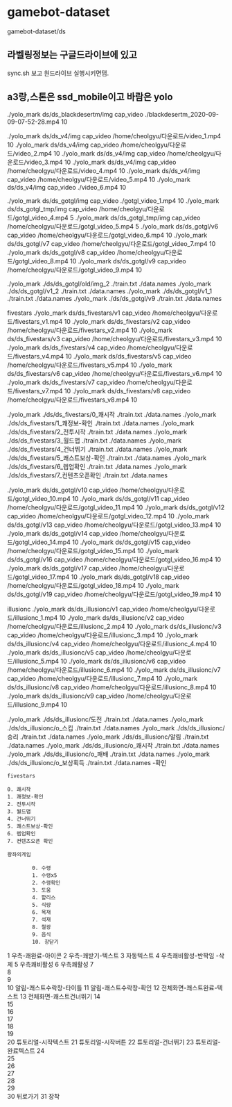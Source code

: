 # gamebot-dataset

gamebot-dataset/ds

## 라벨링정보는 구글드라이브에 있고
sync.sh 보고 원드라이브 실행시키면댐.

## a3랑,스톤은 ssd_mobile이고 바람은 yolo 

./yolo_mark ds/ds_blackdesertm/img cap_video ./blackdesertm_2020-09-09-07-52-28.mp4 10

./yolo_mark ds/ds_v4/img cap_video /home/cheolgyu/다운로드/video_1.mp4 10
./yolo_mark ds/ds_v4/img cap_video /home/cheolgyu/다운로드/video_2.mp4 10
./yolo_mark ds/ds_v4/img cap_video /home/cheolgyu/다운로드/video_3.mp4 10
./yolo_mark ds/ds_v4/img cap_video /home/cheolgyu/다운로드/video_4.mp4 10
./yolo_mark ds/ds_v4/img cap_video /home/cheolgyu/다운로드/video_5.mp4 10
./yolo_mark ds/ds_v4/img cap_video ./video_6.mp4 10


./yolo_mark ds/ds_gotgl/img cap_video ./gotgl_video_1.mp4 10
./yolo_mark ds/ds_gotgl_tmp/img cap_video /home/cheolgyu/다운로드/gotgl_video_4.mp4  5
./yolo_mark ds/ds_gotgl_tmp/img cap_video /home/cheolgyu/다운로드/gotgl_video_5.mp4  5
./yolo_mark ds/ds_gotgl/v6 cap_video /home/cheolgyu/다운로드/gotgl_video_6.mp4 10
./yolo_mark ds/ds_gotgl/v7 cap_video /home/cheolgyu/다운로드/gotgl_video_7.mp4 10
./yolo_mark ds/ds_gotgl/v8 cap_video /home/cheolgyu/다운로드/gotgl_video_8.mp4 10
./yolo_mark ds/ds_gotgl/v9 cap_video /home/cheolgyu/다운로드/gotgl_video_9.mp4 10

./yolo_mark ./ds/ds_gotgl/old/img_2 ./train.txt ./data.names
./yolo_mark ./ds/ds_gotgl/v1_2 ./train.txt ./data.names
./yolo_mark ./ds/ds_gotgl/v1_1 ./train.txt ./data.names
./yolo_mark ./ds/ds_gotgl/v9 ./train.txt ./data.names

fivestars
./yolo_mark ds/ds_fivestars/v1 cap_video /home/cheolgyu/다운로드/fivestars_v1.mp4 10
./yolo_mark ds/ds_fivestars/v2 cap_video /home/cheolgyu/다운로드/fivestars_v2.mp4 10
./yolo_mark ds/ds_fivestars/v3 cap_video /home/cheolgyu/다운로드/fivestars_v3.mp4 10
./yolo_mark ds/ds_fivestars/v4 cap_video /home/cheolgyu/다운로드/fivestars_v4.mp4 10
./yolo_mark ds/ds_fivestars/v5 cap_video /home/cheolgyu/다운로드/fivestars_v5.mp4 10
./yolo_mark ds/ds_fivestars/v6 cap_video /home/cheolgyu/다운로드/fivestars_v6.mp4 10
./yolo_mark ds/ds_fivestars/v7 cap_video /home/cheolgyu/다운로드/fivestars_v7.mp4 10
./yolo_mark ds/ds_fivestars/v8 cap_video /home/cheolgyu/다운로드/fivestars_v8.mp4 10

./yolo_mark ./ds/ds_fivestars/0_쾌시작 ./train.txt ./data.names
./yolo_mark ./ds/ds_fivestars/1_쾌정보-확인 ./train.txt ./data.names
./yolo_mark ./ds/ds_fivestars/2_전투시작 ./train.txt ./data.names
./yolo_mark ./ds/ds_fivestars/3_월드맵 ./train.txt ./data.names
./yolo_mark ./ds/ds_fivestars/4_건너뛰기 ./train.txt ./data.names
./yolo_mark ./ds/ds_fivestars/5_쾌스트보상-확인 ./train.txt ./data.names
./yolo_mark ./ds/ds_fivestars/6_렙업확인 ./train.txt ./data.names
./yolo_mark ./ds/ds_fivestars/7_컨텐츠오픈확인 ./train.txt ./data.names

./yolo_mark ds/ds_gotgl/v10 cap_video /home/cheolgyu/다운로드/gotgl_video_10.mp4 10
./yolo_mark ds/ds_gotgl/v11 cap_video /home/cheolgyu/다운로드/gotgl_video_11.mp4 10
./yolo_mark ds/ds_gotgl/v12 cap_video /home/cheolgyu/다운로드/gotgl_video_12.mp4 10
./yolo_mark ds/ds_gotgl/v13 cap_video /home/cheolgyu/다운로드/gotgl_video_13.mp4 10
./yolo_mark ds/ds_gotgl/v14 cap_video /home/cheolgyu/다운로드/gotgl_video_14.mp4 10
./yolo_mark ds/ds_gotgl/v15 cap_video /home/cheolgyu/다운로드/gotgl_video_15.mp4 10
./yolo_mark ds/ds_gotgl/v16 cap_video /home/cheolgyu/다운로드/gotgl_video_16.mp4 10
./yolo_mark ds/ds_gotgl/v17 cap_video /home/cheolgyu/다운로드/gotgl_video_17.mp4 10
./yolo_mark ds/ds_gotgl/v18 cap_video /home/cheolgyu/다운로드/gotgl_video_18.mp4 10
./yolo_mark ds/ds_gotgl/v19 cap_video /home/cheolgyu/다운로드/gotgl_video_19.mp4 10

illusionc
./yolo_mark ds/ds_illusionc/v1 cap_video /home/cheolgyu/다운로드/illusionc_1.mp4 10
./yolo_mark ds/ds_illusionc/v2 cap_video /home/cheolgyu/다운로드/illusionc_2.mp4 10
./yolo_mark ds/ds_illusionc/v3 cap_video /home/cheolgyu/다운로드/illusionc_3.mp4 10
./yolo_mark ds/ds_illusionc/v4 cap_video /home/cheolgyu/다운로드/illusionc_4.mp4 10
./yolo_mark ds/ds_illusionc/v5 cap_video /home/cheolgyu/다운로드/illusionc_5.mp4 10
./yolo_mark ds/ds_illusionc/v6 cap_video /home/cheolgyu/다운로드/illusionc_6.mp4 10
./yolo_mark ds/ds_illusionc/v7 cap_video /home/cheolgyu/다운로드/illusionc_7.mp4 10
./yolo_mark ds/ds_illusionc/v8 cap_video /home/cheolgyu/다운로드/illusionc_8.mp4 10
./yolo_mark ds/ds_illusionc/v9 cap_video /home/cheolgyu/다운로드/illusionc_9.mp4 10

./yolo_mark ./ds/ds_illusionc/도전 ./train.txt ./data.names
./yolo_mark ./ds/ds_illusionc/o_스킵 ./train.txt ./data.names
./yolo_mark ./ds/ds_illusionc/승리 ./train.txt ./data.names
./yolo_mark ./ds/ds_illusionc/알림 ./train.txt ./data.names
./yolo_mark ./ds/ds_illusionc/o_쾌시작 ./train.txt ./data.names
./yolo_mark ./ds/ds_illusionc/o_패배 ./train.txt ./data.names
./yolo_mark ./ds/ds_illusionc/o_보상획득 ./train.txt ./data.names
-확인
```
fivestars

0. 쾌시작
1. 쾌정보-확인
2. 전투시작
3. 월드맵
4. 건너뛰기
5. 쾌스트보상-확인
6. 렙업확인
7. 컨텐츠오픈 확인

```







```
왕좌의게임

        0. 수령 
        1. 수령x5
        2. 수령확인
        3. 도움
        4. 할리스
        5. 식량
        6. 목재
        7. 석재
        8. 철광
        9. 음식
        10. 창닫기
```


1	우측-쾌완료-아이콘
2	우측-쾌받기-텍스트
3	자동텍스트
4	우측쾌비활성-반짝임 -삭제
5	우측쾌비활성
6	우측쾌활성
7	
8	
9	
10	알림-쾌스트수락창-타이틀
11	알림-쾌스트수락창-확인
12	전체화면-쾌스트완료-텍스트
13	전체화면-쾌스트건너뛰기
14	
15	
16	
17	
18	
19	
20	튜토리얼-시작텍스트
21	튜토리얼-시작버튼
22	튜토리얼-건너뛰기
23	튜토리얼-완료텍스트
24	
25	
26	
27	
28	
29	
30	뒤로가기
31	장착